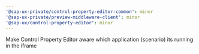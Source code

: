 ```yaml
---
'@sap-ux-private/control-property-editor-common': minor
'@sap-ux-private/preview-middleware-client': minor
'@sap-ux/control-property-editor': minor
---
```


Make Control Property Editor aware which application (scenario) its running in the iframe
